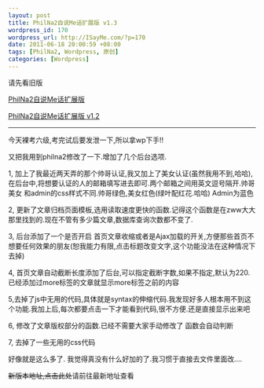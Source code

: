 ```yaml
--- 
layout: post
title: PhilNa2自说Me话扩展版 v1.3
wordpress_id: 170
wordpress_url: http://ISayMe.com/?p=170
date: 2011-06-18 20:00:59 +08:00
tags: [PhilNa2, Wordpress, 原创]
categories: [Wordpress]
---
```

请先看旧版

[PhilNa2自说Me话扩展版](http://isayme.com/2011/06/philna2-remod-by-sayme/)

[PhilNa2自说Me话扩展版 v1.2](http://isayme.com/2011/06/philna2-remod-by-sayme-v1-2/)

- - -
今天裸考六级,考完试后要发泄一下,所以拿wp下手!!

又把我用到philna2修改了一下.增加了几个后台选项.

1, 加上了我最近两天弄的那个帅哥认证,我又加上了美女认证(虽然我用不到,哈哈),在后台中,将想要认证的人的邮箱填写进去即可.两个邮箱之间用英文逗号隔开.帅哥 美女 和admin的css样式不同.帅哥绿色,美女红色(绿叶配红花.哈哈) Admin为蓝色

2, 更新了文章归档页面模板,选用读取速度更快的函数.记得这个函数是在zww大大那里找到的.现在不管有多少篇文章,数据库查询次数都不变了.

3, 后台添加了一个是否开启 首页文章收缩或者是Ajax加载的开关,方便那些首页不想要任何效果的朋友(恕我能力有限,点击标题改变文字,这个功能没法在这种情况下去掉)

4, 首页文章自动截断长度添加了后台,可以指定截断字数,如果不指定,默认为220.已经添加过more标签的文章就显示more标签之前的内容

5,去掉了js中无用的代码,具体就是syntax的伸缩代码.我发现好多人根本用不到这个功能.我加上后,每次都要点击一下才能看到代码,很不方便.还是直接显示出来吧

6, 修改了文章版权部分的函数.已经不需要大家手动修改了 函数会自动判断

7, 去掉了一些无用的css代码

好像就是这么多了. 我觉得真没有什么好加的了.我习惯于直接去文件里面改....

<del datetime="2011-06-30T04:36:25+00:00">新版本地址,点击此处</del>请前往最新地址查看

